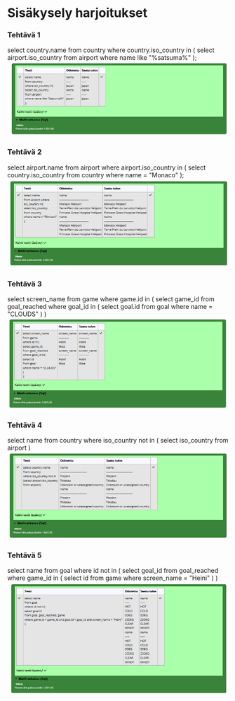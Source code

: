 # Sisäkysely harjoitukset

### Tehtävä 1
select country.name
from country
where country.iso_country in
(
    select airport.iso_country
    from airport
    where name like "%satsuma%"
);
![ruudunkaappaus](resources/06_tehtävä_1.png)

### Tehtävä 2
select airport.name
from airport
where airport.iso_country in
(
    select country.iso_country
    from country
    where name = "Monaco"
);
![ruudunkaappaus](resources/06_tehtävä_2.png)

### Tehtävä 3
select screen_name
from game
where game.id in
(
    select game_id
    from goal_reached
    where goal_id in (
        select goal.id
        from goal
        where name = "CLOUDS"
    )
)
![ruudunkaappaus](resources/06_tehtävä_3.png)

### Tehtävä 4
select name
from country
where iso_country not in (
    select iso_country
    from airport
)
![ruudunkaappaus](resources/06_tehtävä_4.png)

### Tehtävä 5
select name
from goal
where id not in (
    select goal_id
    from goal_reached
    where game_id in (
        select id
        from game
        where screen_name = "Heini"
    )
)
![ruudunkaappaus](resources/06_tehtävä_5.png)